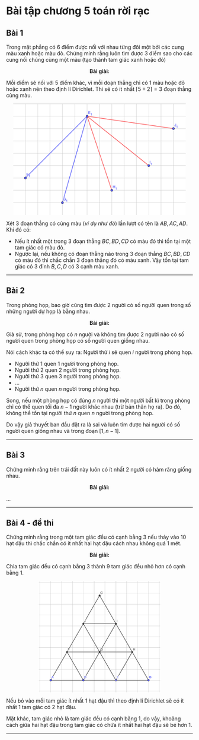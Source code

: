 # Bài tập chương 5 toán rời rạc

## Bài 1

Trong mặt phẳng có 6 điểm được nối với nhau từng  đôi một bởi các cung màu xanh hoặc màu đỏ. Chứng  minh rằng luôn tìm được 3 điểm sao cho các cung nối chúng cùng một màu (tạo thành tam giác xanh hoặc đỏ)

<p id="bai_giai">Bài giài:</p>

Mỗi điểm sẽ nối với $5$ điểm khác, vì mỗi đoạn thẳng chỉ có $1$ màu hoặc đỏ hoặc xanh nên theo định lí Dirichlet. Thì sẽ có ít nhất $\lceil 5 \div 2\rceil = 3$ đoạn thẳng cùng màu.

<img src="img01.png" height=300px style="display: block; margin: 0 auto">

Xét $3$ đoạn thẳng có cùng màu (*ví dụ như đỏ*) lần lượt có tên là $AB, AC, AD$. Khi đó có:

- Nếu ít nhất một trong $3$ đoạn thẳng $BC, BD, CD$ có màu đỏ thì tồn tại một tam giác có màu đỏ.
- Ngược lại, nếu không có đoạn thẳng nào trong $3$ đoạn thẳng $BC, BD, CD$ có màu đỏ thì chắc chắn $3$ đoạn thẳng đó có màu xanh. Vậy tồn tại tam giác có $3$ đỉnh $B, C, D$ có $3$ cạnh màu xanh.

---

## Bài 2

Trong phòng họp, bao giờ cũng tìm được 2 người có số người quen trong số những người dự họp là bằng nhau.

<p id="bai_giai">Bài giải:</p>

Giả sử, trong phòng họp có $n$ người và không tìm được $2$ người nào có số người quen trong phòng họp có số người quen giống nhau.

Nói cách khác ta có thể suy ra: Người thứ $i$ sẽ quen $i$ người trong phòng họp.

- Người thứ $1$ quen $1$ người trong phòng họp.
- Người thứ $2$ quen $2$ người trong phòng họp.
- Người thứ $3$ quen $3$ người trong phòng họp.
- $\ldots$
- Người thứ $n$ quen $n$ người trong phòng họp.

Song, nếu một phòng họp có đúng $n$ người thì một người bất kì trong phòng chỉ có thể quen tối đa $n - 1$ người khác nhau (trừ bản thân họ ra). Do đó, không thể tồn tại người thứ $n$ quen $n$ người trong phòng họp.

Do vậy giả thuyết ban đầu đặt ra là sai và luôn tìm được hai người có số người quen giống nhau và trong đoạn $[1, n - 1]$.

---

## Bài 3

Chứng minh rằng trên trái đất này luôn có ít nhất 2 người có hàm răng giống nhau.

<p id="bai_giai">Bài giải:</p>

...

---

## Bài 4 - đề thi

Chứng minh rằng trong một tam giác đều có cạnh bằng 3 nếu thảy vào 10 hạt đậu thì chắc chắn có ít nhất hai hạt đậu cách nhau không quá 1 mét.

<p id="bai_giai">Bài giải:</p>

Chia tam giác đều có cạnh bằng $3$ thành $9$ tam giác đều nhỏ hơn có cạnh bằng $1$.

<img src="img02.png" height=300px style="display: block; margin: 0 auto">

Nếu bỏ vào mỗi tam giác ít nhất $1$ hạt đậu thì theo định lí Dirichlet sẽ có ít nhất $1$ tam giác có $2$ hạt đậu.

Mặt khác, tam giác nhỏ là tam giác đều có cạnh bằng $1$, do vậy, khoảng cách giữa hai hạt đậu trong tam giác có chứa ít nhất hai hạt đậu sẽ bé hơn $1$.

---

<!-- CSS_Style -->

<style>
#bai_giai {
    text-align:center;
    font-weight:bold;
}
</style>
